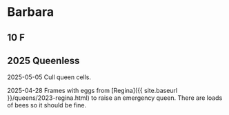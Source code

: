 # Barbara

## 10 F

## 2025 Queenless

2025-05-05 Cull queen cells.

2025-04-28 Frames with eggs from [Regina]({{ site.baseurl }}/queens/2023-regina.html) to raise an emergency queen.  There are loads of bees so it should be fine.
